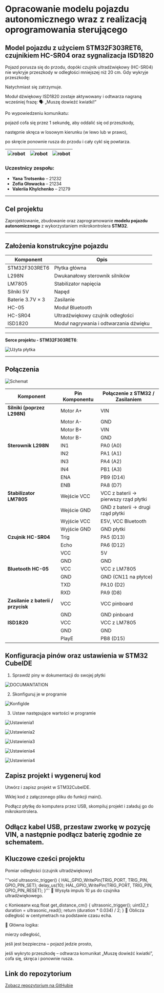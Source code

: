 # Opracowanie modelu pojazdu autonomicznego wraz z realizacją oprogramowania sterującego 

## Model pojazdu z użyciem STM32F303RET6, czujnikiem HC-SR04 oraz sygnalizacja ISD1820

Pojazd porusza się do przodu, dopóki czujnik ultradźwiękowy (HC-SR04) nie wykryje przeszkody w odległości mniejszej niż 20 cm. Gdy wykryje przeszkodę:

Natychmiast się zatrzymuje.

Moduł dźwiękowy ISD1820 zostaje aktywowany i odtwarza nagraną wcześniej frazę:
🗣️ „Muszę dowieźć kwiatki!”

Po wypowiedzeniu komunikatu:

pojazd cofa się przez 1 sekundę, aby oddalić się od przeszkody,

następnie skręca w losowym kierunku (w lewo lub w prawo),

po skręcie ponownie rusza do przodu i cały cykl się powtarza.



| ![robot](img/proces_obudowa1.jpg) | ![robot](img/proces_obudowa2.jpg) | ![robot](img/proces_obudowa3.jpg) |
|------------------------|------------------------|------------------------|

### Uczestnicy zespołu:
- **Yana Trotsenko** – 21232  
- **Zofia Głowacka** – 21234   
- **Valeriia Khylchenko** – 21279 

---

## Cel projektu

Zaprojektowanie, zbudowanie oraz zaprogramowanie **modelu pojazdu autonomicznego** z wykorzystaniem mikrokontrolera **STM32**.

---

## Założenia konstrukcyjne pojazdu

| Komponent                           | Opis                                      |
|-------------------------------------|-------------------------------------------|
| STM32F303RET6                       | Płytka główna                             |
| L298N                               | Dwukanałowy sterownik silników            |
| LM7805                              | Stabilizator napięcia                     |
| Silniki 5V                          | Napęd                                     |
| Baterie 3.7V × 3                    | Zasilanie                                 |
| HC-05                               | Moduł Bluetooth                           |
| HC-SR04                             | Ultradźwiękowy czujnik odległości         |
| ISD1820                             | Moduł nagrywania i odtwarzania dźwięku    |
---

 **Serce projektu - STM32F303RET6**:  



![Użyta płytka](img/PLYTKA.png)

---

## Połączenia

![Schemat](img/schematnormalny.png)


| Komponent             | Pin Komponentu | Połączenie z STM32 / Zasilaniem        |
|-----------------------|----------------|-----------------------------------------|
| **Silniki (poprzez L298N)** | Motor A+          | VIN                                     |
|                       | Motor A-          | GND                                     |
|                       | Motor B+          | VIN                                     |
|                       | Motor B-          | GND                                     |
| **Sterownik L298N**   | IN1               | PA0 (A0)                                |
|                       | IN2               | PA1 (A1)                                |
|                       | IN3               | PA4 (A2)                                |
|                       | IN4               | PB1 (A3)                                |
|                       | ENA               | PB9 (D14)                               |
|                       | ENB               | PA8 (D7)                                |
| **Stabilizator LM7805** | Wejście VCC       | VCC z baterii → pierwszy rząd płytki    |
|                       | Wejście GND       | GND z baterii → drugi rząd płytki       |
|                       | Wyjście VCC       | E5V, VCC Bluetooth                      |
|                       | Wyjście GND       | GND płytki                              |
| **Czujnik HC-SR04**   | Trig              | PA5 (D13)                               |
|                       | Echo              | PA6 (D12)                               |
|                       | VCC               | 5V                                      |
|                       | GND               | GND                                     |
| **Bluetooth HC-05**   | VCC               | VCC z LM7805                            |
|                       | GND               | GND (CN11 na płytce)                    |
|                       | TXD               | PA10 (D2)                               |
|                       | RXD               | PA9 (D8)                                |
| **Zasilanie z baterii / przycisk** | VCC | VCC pinboard                             |
|                                | GND | GND pinboard    
| **ISD1820**           | VCC               | VCC z LM7805                            |
|                       | GND               | GND                                     |
|                       | PlayE             | PB8 (D15)                               |

## Konfiguracja pinów oraz ustawienia w STM32 CubeIDE

1. Sprawdź piny w dokumentacji do swojej płytki
   
![DOCUMANTATION](img/extension_connectors.png)

2. Skonfiguruj je w programie
   
![KonfigIde](img/configide.jpg)

3. Ustaw następujące wartości w programie
   
![Ustawienia1](img/ustaw1.jpg)

![Ustawienia2](img/ustaw2.jpg)

![Ustawienia3](img/ustaw3.jpg)

![Ustawienia4](img/ustaw4.jpg)

![Ustawienia4](img/ustaw5.jpg)

## Zapisz projekt i wygeneruj kod

Utwórz i zapisz projekt w STM32CubeIDE.

Wklej kod z załączonego pliku do funkcji main().

Podłącz płytkę do komputera przez USB, skompiluj projekt i załaduj go do mikrokontrolera.

Odłącz kabel USB, przestaw zworkę w pozycję VIN, a następnie podłącz baterię zgodnie ze schematem.
---

## Kluczowe cześci projektu 

Pomiar odległości (czujnik ultradźwiękowy)

'''void ultrasonic_trigger() {
    HAL_GPIO_WritePin(TRIG_PORT, TRIG_PIN, GPIO_PIN_SET);
    delay_us(10);
    HAL_GPIO_WritePin(TRIG_PORT, TRIG_PIN, GPIO_PIN_RESET);
}'''
📌 Wysyła impuls 10 μs do czujnika ultradźwiękowego.

c
Копіювати код
float get_distance_cm() {
    ultrasonic_trigger();
    uint32_t duration = ultrasonic_read();
    return (duration * 0.034) / 2;
}
📌 Oblicza odległość w centymetrach na podstawie czasu echa.


📌 Główna logika:

mierzy odległość,

jeśli jest bezpieczna – pojazd jedzie prosto,

jeśli wykryto przeszkodę – odtwarza komunikat „Muszę dowieźć kwiatki”, cofa się, skręca i ponownie rusza.







## Link do repozytorium 
[Zobacz repozytorium na GitHubie](https://github.com/yunayana/Projekt_SWiM_2025)

